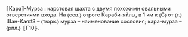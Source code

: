 ---
---

⟦Кара⟧-Мурза
: карстовая шахта с двумя похожими овальными отверстиями входа. На ⦅сев.⦆ отроге Караби-яйлы, в 1 км к ⦅С⦆ от ⦅г.⦆ Шан-Кая#3 – ⦅тюрк.⦆ мурза – наименование сословия; кара-мурза – ⦅рпл.⦆ ⦃Г10⦄.
